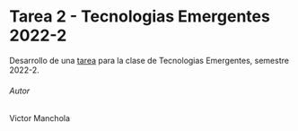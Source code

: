 # Tarea 2 - Tecnologias Emergentes 2022-2
Desarrollo de una [tarea](https://metal-bard-756.notion.site/DevOps-Exercise-Javeriana-de-Cali-c67aa9da4ec74aa5a513160db0bc7c80) para la clase de Tecnologias Emergentes, semestre 2022-2.

###### Autor
Victor Manchola

